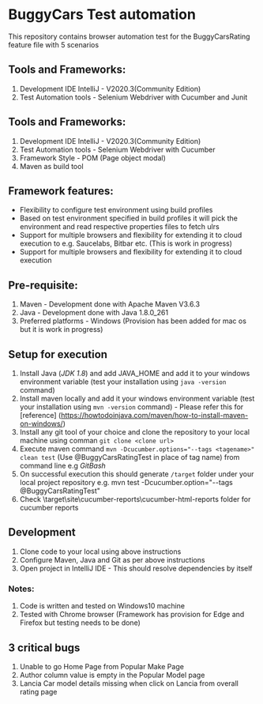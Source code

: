 # BuggyCars Test automation  
This repository contains browser automation test for the BuggyCarsRating feature file with 5 scenarios

## Tools and Frameworks:
1. Development IDE IntelliJ - V2020.3(Community Edition)
2. Test Automation tools - Selenium Webdriver with Cucumber and Junit

## Tools and Frameworks:
1. Development IDE IntelliJ - V2020.3(Community Edition)
2. Test Automation tools - Selenium Webdriver with Cucumber 
3. Framework Style - POM (Page object modal)
4. Maven as build tool

## Framework features:
* Flexibility to configure test environment using build profiles
* Based on test environment specified in build profiles it will pick the environment and read respective properties files to fetch ulrs
* Support for multiple browsers and flexibility for extending it to cloud execution to e.g. Saucelabs, Bitbar etc. (This is work in progress)
* Support for multiple browsers and flexibility for extending it to cloud execution 


## Pre-requisite:
1. Maven - Development done with Apache Maven V3.6.3
2. Java  - Development done with Java 1.8.0_261
3. Preferred platforms - Windows (Provision has been added for mac os but it is work in progress)

## Setup for execution
1. Install Java (*JDK 1.8*) and add JAVA_HOME and add it to your windows environment variable (test your installation using `java -version` command)
2. Install maven locally and add it your windows environment variable (test your installation using `mvn -version` command) - 
   Please refer this for [reference] (https://howtodoinjava.com/maven/how-to-install-maven-on-windows/)
3. Install any git tool of your choice and clone the repository to your local machine using comman `git clone <clone url>` 
4. Execute maven command `mvn -Dcucumber.options="--tags <tagename>" clean test` (Use @BuggyCarsRatingTest in place of tag name) from command line e.g *GitBash*
5. On successful execution this should generate `/target` folder under your local project repository
   e.g. mvn test -Dcucumber.option="--tags @BuggyCarsRatingTest"
6. Check \target\site\cucumber-reports\cucumber-html-reports folder for cucumber reports

## Development 
1. Clone code to your local using above instructions
2. Configure Maven, Java and Git as per above instructions
3. Open project in IntelliJ IDE - This should resolve dependencies by itself

### Notes:
1. Code is written and tested on Windows10 machine
2. Tested with Chrome browser (Framework has provision for Edge and Firefox but testing needs to be done)


## 3 critical bugs
1. Unable to go Home Page from Popular Make Page 
2. Author column value is empty in the Popular Model page
3. Lancia Car model details missing when click on Lancia from overall rating page

